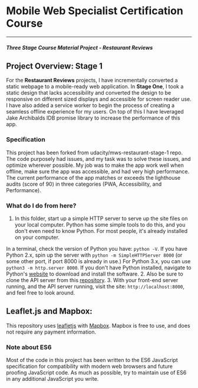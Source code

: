 # Mobile Web Specialist Certification Course
---
#### _Three Stage Course Material Project - Restaurant Reviews_

## Project Overview: Stage 1

For the **Restaurant Reviews** projects, I have incrementally converted a static webpage to a mobile-ready web application. In **Stage One**, I took a static design that lacks accessibility and converted the design to be responsive on different sized displays and accessible for screen reader use. I have also added a service worker to begin the process of creating a seamless offline experience for my users. On top of this I have leveraged Jake Archibalds IDB promise library to increase the performance of this app.

### Specification

This project has been forked from udacity/mws-restaurant-stage-1 repo. The code purposely had issues, and my task was to solve these issues, and optimize wherever possible. My job was to make the app work well when offline, make sure the app was accessible, and had very high performance. The current performance of the app matches or exceeds the lighthouse audits (score of 90) in three categories (PWA, Accessibility, and Performance). 

### What do I do from here?

1. In this folder, start up a simple HTTP server to serve up the site files on your local computer. Python has some simple tools to do this, and you don't even need to know Python. For most people, it's already installed on your computer. 

In a terminal, check the version of Python you have: `python -V`. If you have Python 2.x, spin up the server with `python -m SimpleHTTPServer 8000` (or some other port, if port 8000 is already in use.) For Python 3.x, you can use `python3 -m http.server 8000`. If you don't have Python installed, navigate to Python's [website](https://www.python.org/) to download and install the software.
2. Also be sure to clone the API server from this [repository](https://github.com/strangenectar/mws-restaurant-stage-3).
3. With your front-end server running, and the API server running, visit the site: `http://localhost:8000`, and feel free to look around.

## Leaflet.js and Mapbox:

This repository uses [leafletjs](https://leafletjs.com/) with [Mapbox](https://www.mapbox.com/). Mapbox is free to use, and does not require any payment information. 

### Note about ES6

Most of the code in this project has been written to the ES6 JavaScript specification for compatibility with modern web browsers and future proofing JavaScript code. As much as possible, try to maintain use of ES6 in any additional JavaScript you write. 

